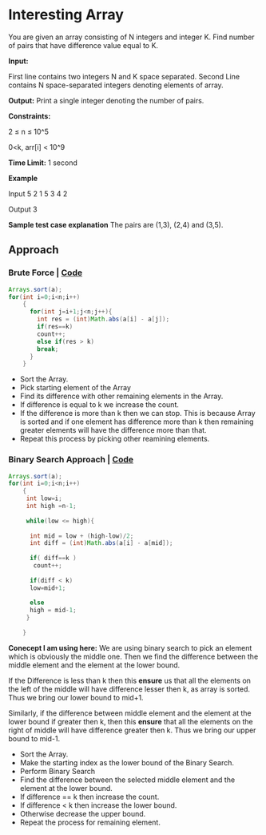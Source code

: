 # Interesting Array

You are given an array consisting of N integers and integer K. Find number of pairs that have difference value equal to K.

**Input:**

First line contains two integers N and K space separated. 
Second Line contains N space-separated integers denoting elements of array.

**Output:**
Print a single integer denoting the number of pairs.

**Constraints:**

2 ≤ n ≤ 10^5

0<k, arr[i] < 10^9

**Time Limit:**
1 second

**Example**

Input
5 2
1 5 3 4 2

Output
3

**Sample test case explanation**
The pairs are (1,3), (2,4) and (3,5).

## Approach

### Brute Force | [Code](./InterestingArray.java)

```java
Arrays.sort(a);
for(int i=0;i<n;i++)
    {
      for(int j=i+1;j<n;j++){
        int res = (int)Math.abs(a[i] - a[j]);
        if(res==k)
        count++;
        else if(res > k)
        break;
      }
    }
```

* Sort the Array.
* Pick starting element of the Array
* Find its difference with other remaining elements in the Array.
* If difference is equal to k we increase the count.
* If the difference is more than k then we can stop. This is because Array is sorted and if one element has difference more than k then remaining greater elements will have the difference more than that.
* Repeat this process by picking other reamining elements.

### Binary Search Approach | [Code](./InterestingArrayBin.java)

```java
Arrays.sort(a);
for(int i=0;i<n;i++)
    {
     int low=i;
     int high =n-1;
     
     while(low <= high){
      
      int mid = low + (high-low)/2;
      int diff = (int)Math.abs(a[i] - a[mid]);
      
      if( diff==k )
       count++;
       
      if(diff < k)
      low=mid+1;
      
      else
      high = mid-1;
     }
     
    }
```
**Conecept I am using here:**
We are using binary search to pick an element which is obviously the middle one.
Then we find the difference between the middle element and the element at the lower bound.


If the Difference is less than k then this **ensure** us that all the elements on the left of the middle will have difference lesser then k, as array is sorted. Thus we bring our lower bound to mid+1.

Similarly, if the difference between middle element and the element at the lower bound  if greater then k, then this **ensure** that all the elements on the right of middle will have difference greater then k. Thus we bring our upper bound to mid-1.


* Sort the Array.
* Make the starting index as the lower bound of the Binary Search.
* Perform Binary Search 
* Find the difference between the selected middle element and the element at the lower bound. 
* If difference == k then increase the count.
* If difference < k then increase the lower bound.
* Otherwise decrease the upper bound.
* Repeat the process for remaining element. 